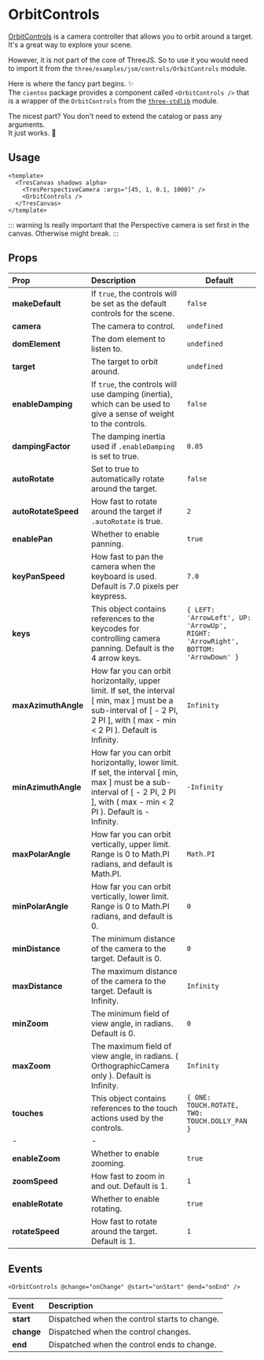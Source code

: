 # OrbitControls

<DocsDemo>
  <OrbitControlsDemo />
</DocsDemo>


[OrbitControls](https://threejs.org/docs/index.html?q=orbit#examples/en/controls/OrbitControls) is a camera controller that allows you to orbit around a target. It's a great way to explore your scene.

However, it is not part of the core of ThreeJS. So to use it you would need to import it from the `three/examples/jsm/controls/OrbitControls` module.

Here is where the fancy part begins. ✨  
The `cientos` package provides a component called `<OrbitControls />` that is a wrapper of the `OrbitControls` from the [`three-stdlib`](https://github.com/pmndrs/three-stdlib) module.

The nicest part? You don't need to extend the catalog or pass any arguments.  
It just works. 💯

## Usage

```vue{4}
<template>
  <TresCanvas shadows alpha>
    <TresPerspectiveCamera :args="[45, 1, 0.1, 1000]" />
    <OrbitControls />
  </TresCanvas>
</template>
```

::: warning
Is really important that the Perspective camera is set first in the canvas. Otherwise might break.
:::

## Props

| Prop                | Description                                                                                                                                                                      | Default                                                                          |
| :------------------ | :------------------------------------------------------------------------------------------------------------------------------------------------------------------------------- | -------------------------------------------------------------------------------- |
| **makeDefault**     | If `true`, the controls will be set as the default controls for the scene.                                                                                                       | `false`                                                                          |
| **camera**          | The camera to control.                                                                                                                                                           | `undefined`                                                                      |
| **domElement**      | The dom element to listen to.                                                                                                                                                    | `undefined`                                                                      |
| **target**          | The target to orbit around.                                                                                                                                                      | `undefined`                                                                      |
| **enableDamping**   | If `true`, the controls will use damping (inertia), which can be used to give a sense of weight to the controls.                                                                 | `false`                                                                          |
| **dampingFactor**   | The damping inertia used if `.enableDamping` is set to true.                                                                                                                     | `0.05`                                                                           |
| **autoRotate**      | Set to true to automatically rotate around the target.                                                                                                                           | `false`                                                                          |
| **autoRotateSpeed** | How fast to rotate around the target if `.autoRotate` is true.                                                                                                                   | `2`                                                                              |
| **enablePan**       | Whether to enable panning.                                                                                                                                                       | `true`                                                                           |
| **keyPanSpeed**     | How fast to pan the camera when the keyboard is used. Default is 7.0 pixels per keypress.                                                                                        | `7.0`                                                                            |
| **keys**            | This object contains references to the keycodes for controlling camera panning. Default is the 4 arrow keys.                                                                     | `{ LEFT: 'ArrowLeft', UP: 'ArrowUp', RIGHT: 'ArrowRight', BOTTOM: 'ArrowDown' }` |
| **maxAzimuthAngle** | How far you can orbit horizontally, upper limit. If set, the interval [ min, max ] must be a sub-interval of [ - 2 PI, 2 PI ], with ( max - min < 2 PI ). Default is Infinity.   | `Infinity`                                                                       |
| **minAzimuthAngle** | How far you can orbit horizontally, lower limit. If set, the interval [ min, max ] must be a sub-interval of [ - 2 PI, 2 PI ], with ( max - min < 2 PI ). Default is - Infinity. | `-Infinity`                                                                      |
| **maxPolarAngle**   | How far you can orbit vertically, upper limit. Range is 0 to Math.PI radians, and default is Math.PI.                                                                            | `Math.PI`                                                                        |
| **minPolarAngle**   | How far you can orbit vertically, lower limit. Range is 0 to Math.PI radians, and default is 0.                                                                                  | `0`                                                                              |
| **minDistance**     | The minimum distance of the camera to the target. Default is 0.                                                                                                                  | `0`                                                                              |
| **maxDistance**     | The maximum distance of the camera to the target. Default is Infinity.                                                                                                           | `Infinity`                                                                       |
| **minZoom**         | The minimum field of view angle, in radians. Default is 0.                                                                                                                       | `0`                                                                              |
| **maxZoom**         | The maximum field of view angle, in radians. ( OrthographicCamera only ). Default is Infinity.                                                                                   | `Infinity`                                                                       |
| **touches**         | This object contains references to the touch actions used by the controls.                                                                                                       | `{ ONE: TOUCH.ROTATE, TWO: TOUCH.DOLLY_PAN }`                                    |
| -                   | -                                                                                                                                                                                |
| **enableZoom**      | Whether to enable zooming.                                                                                                                                                       | `true`                                                                           |
| **zoomSpeed**       | How fast to zoom in and out. Default is 1.                                                                                                                                       | `1`                                                                              |
| **enableRotate**    | Whether to enable rotating.                                                                                                                                                      | `true`                                                                           |
| **rotateSpeed**     | How fast to rotate around the target. Default is 1.                                                                                                                              | `1`                                                                              |

## Events

```vue
<OrbitControls @change="onChange" @start="onStart" @end="onEnd" />
```

| Event      | Description                                   |
| :--------- | :-------------------------------------------- |
| **start**  | Dispatched when the control starts to change. |
| **change** | Dispatched when the control changes.          |
| **end**    | Dispatched when the control ends to change.   |
